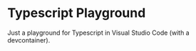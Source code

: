 # Typescript Playground

Just a playground for Typescript in Visual Studio Code (with a devcontainer).